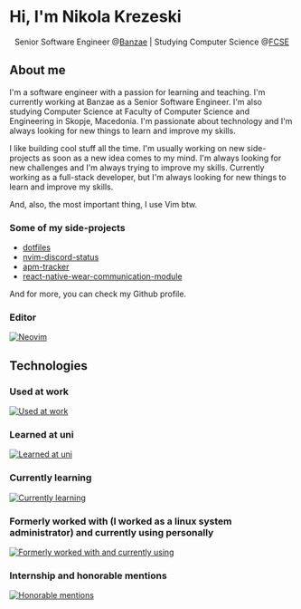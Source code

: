 # Hi, I'm Nikola Krezeski
<p style="text-align: center;">Senior Software Engineer @<a href ="https://www.linkedin.com/company/banzae/mycompany">Banzae</a> | Studying Computer Science @<a href="https://finki.ukim.mk">FCSE</a></p>

## About me
I'm a software engineer with a passion for learning and teaching. I'm currently working at Banzae as a Senior Software Engineer. I'm also studying Computer Science at Faculty of Computer Science and Engineering in Skopje, Macedonia. I'm passionate about technology and I'm always looking for new things to learn and improve my skills.

I like building cool stuff all the time. I'm usually working on new side-projects as soon as a new idea comes to my mind. I'm always looking for new challenges and I'm always trying to improve my skills.
Currently working as a full-stack developer, but I'm always looking for new things to learn and improve my skills.

And, also, the most important thing, I use Vim btw.

### Some of my side-projects
- [dotfiles](https://github.com/circles-00/dotfiles)
- [nvim-discord-status](https://github.com/circles-00/nvim-discord-status)
- [apm-tracker](https://github.com/circles-00/apm-tracker)
- [react-native-wear-communication-module](https://github.com/circles-00/react-native-wear-communication-module)

And for more, you can check my Github profile.

### Editor
[![Neovim](https://skillicons.dev/icons?i=neovim)](https://skillicons.dev)

## Technologies
### Used at work
[![Used at work](https://skillicons.dev/icons?i=js,ts,nodejs,nestjs,postgres,prisma,react,nextjs,tailwind,html,css,docker,gitlab,github,bitbucket,git,aws,figma&theme=dark&perline=6)](https://skillicons.dev)

### Learned at uni
[![Learned at uni](https://skillicons.dev/icons?i=c,cpp,cs,dotnet,java,clojure)](https://skillicons.dev)

### Currently learning
[![Currently learning](https://skillicons.dev/icons?i=go,lua)](https://skillicons.dev)

### Formerly worked with (I worked as a linux system administrator) and currently using personally
[![Formerly worked with and currently using](https://skillicons.dev/icons?i=linux,ubuntu,debian,bash&theme=dark&perline=5)](https://skillicons.dev)

### Internship and honorable mentions
[![Honorable mentions](https://skillicons.dev/icons?i=dart,flutter,jenkins,kubernetes&theme=dark&perline=5)](https://skillicons.dev)
